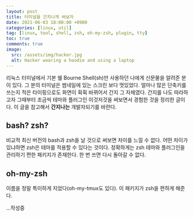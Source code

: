 ```yaml
---
layout: post
title: 터미널을 간지나게 써보자
date: 2021-06-03 18:00:00 +0900
categories: [linux, util]
tag: [linux, tool, shell, zsh, oh-my-zsh, plugin, tty]
toc: true
comments: true
image:
  src: /assets/img/hacker.jpg
  alt: Hacker wearing a hoodie and using a laptop
---
```




 리눅스 터미널에서 기본 쉘 Bourne Shell(sh)만 사용하던 나에게 신문물을 알려준 분이 있다. 그 분의 터미널은 썸네일에 있는 스크린 보다 멋있었다. 얼마나 많은 단축키를 쓰는지 적은 타이핑으로도 화면이 휙휙 바뀌어서 간지 그 자체였다.
 간지를 나도 따라하고자 그때부터 조금씩 테마와 플러그인 이것저것을 써보면서 경험한 것을 정리한 글이다. 이 글을 참고해서 **간지나는** 개발자되기를 바란다.



## bash? zsh?

비교적 최신 버전의 bash과 zsh을 날 것으로 써보면 차이를 느낄 수 없다. 어떤 차이가 있냐하면 zsh은 테마를 적용할 수 있다는 것이다. 정확하게는 zsh 테마와 플러그인을 관리하기 편한 패키지가 존재한다. 한 번 쓰면 다시 돌아갈 수 없다.



## oh-my-zsh

이름을 정말 특이하게 지었다(oh-my-tmux도 있다). 이 패키지가 zsh을 편하게 해준다. 


...작성중